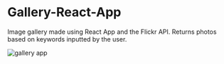 # Gallery-React-App

Image gallery made using React App and the Flickr API. Returns photos based on keywords inputted by the user. 

![gallery app](https://res.cloudinary.com/dthaxkjh3/image/upload/v1654334548/gallery_ptx2j6.png)
